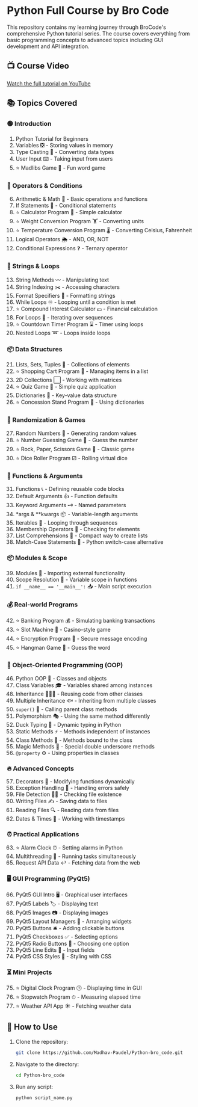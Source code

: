 # Python Full Course by Bro Code

This repository contains my learning journey through BroCode's comprehensive Python tutorial series.
The course covers everything from basic programming concepts to advanced topics including GUI development and API integration.

## 📺 Course Video
[Watch the full tutorial on YouTube](https://www.youtube.com/watch?v=ix9cRaBkVe0&t=18532s)

## 📚 Topics Covered

### 🟢 Introduction
1. Python Tutorial for Beginners
2. Variables ❎ - Storing values in memory
3. Type Casting 💱 - Converting data types
4. User Input ⌨️ - Taking input from users
5. ⭐ Madlibs Game 📖 - Fun word game

### 🔢 Operators & Conditions
6. Arithmetic & Math 📐 - Basic operations and functions
7. If Statements 🤔 - Conditional statements
8. ⭐ Calculator Program 🧮 - Simple calculator
9. ⭐ Weight Conversion Program 🏋️ - Converting units
10. ⭐ Temperature Conversion Program 🌡️ - Converting Celsius, Fahrenheit
11. Logical Operators 🌦️ - AND, OR, NOT
12. Conditional Expressions ❓ - Ternary operator

### 📜 Strings & Loops
13. String Methods 〰️ - Manipulating text
14. String Indexing ✂️ - Accessing characters
15. Format Specifiers 💬 - Formatting strings
16. While Loops ♾️ - Looping until a condition is met
17. ⭐ Compound Interest Calculator 💵 - Financial calculation
18. For Loops 🔁 - Iterating over sequences
19. ⭐ Countdown Timer Program ⌛ - Timer using loops
20. Nested Loops ➿ - Loops inside loops

### 📦 Data Structures
21. Lists, Sets, Tuples 🍎 - Collections of elements
22. ⭐ Shopping Cart Program 🛒 - Managing items in a list
23. 2D Collections ⬜ - Working with matrices
24. ⭐ Quiz Game 💯 - Simple quiz application
25. Dictionaries 📙 - Key-value data structure
26. ⭐ Concession Stand Program 🍿 - Using dictionaries

### 🎲 Randomization & Games
27. Random Numbers 🎲 - Generating random values
28. ⭐ Number Guessing Game 🔢 - Guess the number
29. ⭐ Rock, Paper, Scissors Game 🗿 - Classic game
30. ⭐ Dice Roller Program ⚂ - Rolling virtual dice

### 🔧 Functions & Arguments
31. Functions 📞 - Defining reusable code blocks
32. Default Arguments 👍 - Function defaults
33. Keyword Arguments 🗝️ - Named parameters
34. *args & **kwargs 📦 - Variable-length arguments
35. Iterables 🔂 - Looping through sequences
36. Membership Operators 🔎 - Checking for elements
37. List Comprehensions 📃 - Compact way to create lists
38. Match-Case Statements 📆 - Python switch-case alternative

### 📦 Modules & Scope
39. Modules 📨 - Importing external functionality
40. Scope Resolution 🔬 - Variable scope in functions
41. `if __name__ == '__main__':` 📥 - Main script execution

### 💰 Real-world Programs
42. ⭐ Banking Program 💰 - Simulating banking transactions
43. ⭐ Slot Machine 🎰 - Casino-style game
44. ⭐ Encryption Program 🔐 - Secure message encoding
45. ⭐ Hangman Game 🕺 - Guess the word

### 🚗 Object-Oriented Programming (OOP)
46. Python OOP 🚗 - Classes and objects
47. Class Variables 🎓 - Variables shared among instances
48. Inheritance 👨‍👦‍👦 - Reusing code from other classes
49. Multiple Inheritance 🐟 - Inheriting from multiple classes
50. `super()` 🔴 - Calling parent class methods
51. Polymorphism 🎭 - Using the same method differently
52. Duck Typing 🦆 - Dynamic typing in Python
53. Static Methods ⚡ - Methods independent of instances
54. Class Methods 🏫 - Methods bound to the class
55. Magic Methods 🌟 - Special double underscore methods
56. `@property` ⚙️ - Using properties in classes

### 🔥 Advanced Concepts
57. Decorators 🎊 - Modifying functions dynamically
58. Exception Handling 🚦 - Handling errors safely
59. File Detection 🕵️‍♂️ - Checking file existence
60. Writing Files ✍ - Saving data to files
61. Reading Files 🔍 - Reading data from files
62. Dates & Times 📅 - Working with timestamps

### ⏰ Practical Applications
63. ⭐ Alarm Clock ⏰ - Setting alarms in Python
64. Multithreading 🧵 - Running tasks simultaneously
65. Request API Data ↩️ - Fetching data from the web

### 🖥️ GUI Programming (PyQt5)
66. PyQt5 GUI Intro 🖥️ - Graphical user interfaces
67. PyQt5 Labels 🏷️ - Displaying text
68. PyQt5 Images 📷 - Displaying images
69. PyQt5 Layout Managers 🧲 - Arranging widgets
70. PyQt5 Buttons 🛎️ - Adding clickable buttons
71. PyQt5 Checkboxes ✅ - Selecting options
72. PyQt5 Radio Buttons 🔘 - Choosing one option
73. PyQt5 Line Edits 💬 - Input fields
74. PyQt5 CSS Styles 🎨 - Styling with CSS

### ⏳ Mini Projects
75. ⭐ Digital Clock Program 🕒 - Displaying time in GUI
76. ⭐ Stopwatch Program ⏱ - Measuring elapsed time
77. ⭐ Weather API App ☀️ - Fetching weather data

## 🚀 How to Use
1. Clone the repository:
   ```sh
   git clone https://github.com/Madhav-Paudel/Python-bro_code.git
   ```
2. Navigate to the directory:
   ```sh
   cd Python-bro_code

   ```
3. Run any script:
   ```sh
   python script_name.py
   ```
